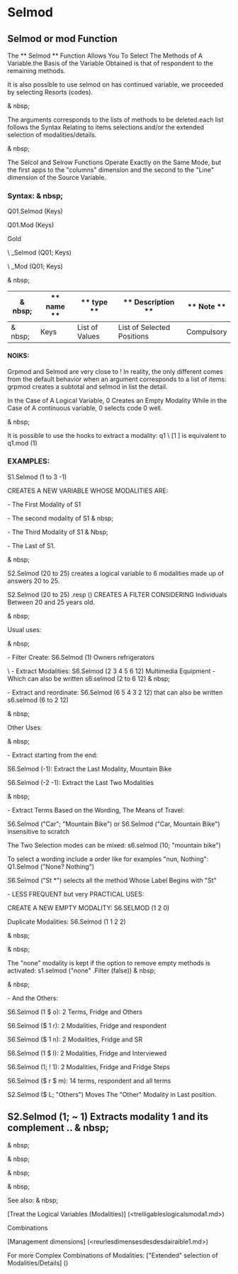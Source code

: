 # Selmod

## Selmod or mod Function

The ** Selmod ** Function Allows You To Select The Methods of A Variable.the Basis of the Variable Obtained is that of respondent to the remaining methods.

It is also possible to use selmod on has continued variable, we proceeded by selecting Resorts (codes).

& nbsp;

The arguments corresponds to the lists of methods to be deleted.each list follows the Syntax Relating to items selections and/or the extended selection of modalities/details.

& nbsp;

The Selcol and Selrow Functions Operate Exactly on the Same Mode, but the first apps to the "columns" dimension and the second to the "Line" dimension of the Source Variable.

### Syntax: & nbsp;

Q01.Selmod (Keys)

Q01.Mod (Keys)

Gold

\ _Selmod (Q01; Keys)

\ _Mod (Q01; Keys)

& nbsp;

| & nbsp; | ** name ** | ** type ** | ** Description ** | ** Note ** |
| --- | --- | --- | --- | --- |
| & nbsp; | Keys | List of Values ​​| List of Selected Positions | Compulsory |

#### NOIKS:

Grpmod and Selmod are very close to \! In reality, the only different comes from the default behavior when an argument corresponds to a list of items: grpmod creates a subtotal and selmod in list the detail.

In the Case of A Logical Variable, 0 Creates an Empty Modality While in the Case of A continuous variable, 0 selects code 0 well.

& nbsp;

It is possible to use the hooks to extract a modality: q1 \ [1 \] is equivalent to q1.mod (1)

### EXAMPLES:

S1.Selmod (1 to 3 -1)

CREATES A NEW VARIABLE WHOSE MODALITIES ARE:

\- The First Modality of S1

\- The second modality of S1 & nbsp;

\- The Third Modality of S1 & Nbsp;

\- The Last of S1.

& nbsp;

S2.Selmod (20 to 25) creates a logical variable to 6 modalities made up of answers 20 to 25.

S2.Selmod (20 to 25) .resp () CREATES A FILTER CONSIDERING Individuals Between 20 and 25 years old.

& nbsp;

Usual uses:

& nbsp;

\- Filter Create: S6.Selmod (1) Owners refrigerators

\ - Extract Modalities: S6.Selmod (2 3 4 5 6 12) Multimedia Equipment - Which can also be written s6.selmod (2 to 6 12) & nbsp;

\- Extract and reordinate: S6.Selmod (6 5 4 3 2 12) that can also be written s6.selmod (6 to 2 12)

& nbsp;

Other Uses:

& nbsp;

\- Extract starting from the end:

S6.Selmod (-1): Extract the Last Modality, Mountain Bike

S6.Selmod (-2 -1): Extract the Last Two Modalities

& nbsp;

\- Extract Terms Based on the Wording, The Means of Travel:

S6.Selmod ("Car"; "Mountain Bike") or S6.Selmod ("Car, Mountain Bike") insensitive to scratch

The Two Selection modes can be mixed: s6.selmod (10; "mountain bike")

To select a wording include a order like for examples "nun, Nothing": Q1.Selmod ("None? Nothing")

S6.Selmod ("St \*") selects all the method Whose Label Begins with "St"

\- LESS FREQUENT but very PRACTICAL USES:

CREATE A NEW EMPTY MODALITY: S6.SELMOD (1 2 0)

Duplicate Modalities: S6.Selmod (1 1 2 2)

& nbsp;

& nbsp;

The "none" modality is kept if the option to remove empty methods is activated: s1.selmod ("none" .Filter (false)) & nbsp;

& nbsp;

\- And the Others:

S6.Selmod (1 $ o): 2 Terms, Fridge and Others

S6.Selmod ($ 1 r): 2 Modalities, Fridge and respondent

S6.Selmod ($ 1 n): 2 Modalities, Fridge and SR

S6.Selmod (1 $ I): 2 Modalities, Fridge and Interviewed

S6.Selmod (1; \! 1): 2 Modalities, Fridge and Fridge Steps

S6.Selmod ($ r $ m): 14 terms, respondent and all terms

S2.Selmod ($ L; "Others") Moves The "Other" Modality in Last position.

## S2.Selmod (1; ~ 1) Extracts modality 1 and its complement .. & nbsp;

& nbsp;

& nbsp;

& nbsp;

& nbsp;

See also: & nbsp;

[Treat the Logical Variables (Modalities)] (<trelligableslogicalsmoda1.md>)

Combinations

[Management dimensions] (<reurlesdimensesdesdesdairaible1.md>)

For more Complex Combinations of Modalities: ["Extended" selection of Modalities/Details] (<selection andmodalitesdetai.md>)